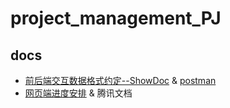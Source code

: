 # project_management_PJ

## docs

- [前后端交互数据格式约定--ShowDoc](https://www.showdoc.com.cn/1651990699572229/7977988687042258) & [postman](https://www.postman.com/collections/85099da38ccc4d066d68)
- [网页端进度安排](web/doc/网页端进度安排.md) & 腾讯文档
